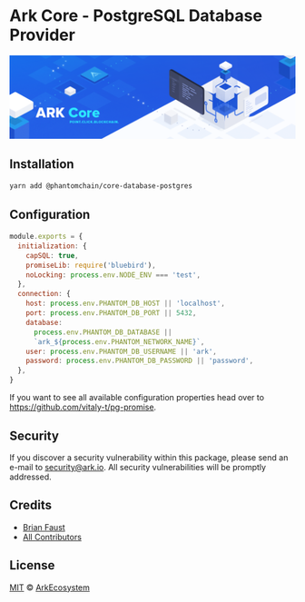 # Ark Core - PostgreSQL Database Provider

<p align="center">
    <img src="../../banner.png?sanitize=true" />
</p>

## Installation

```bash
yarn add @phantomchain/core-database-postgres
```

## Configuration

```js
module.exports = {
  initialization: {
    capSQL: true,
    promiseLib: require('bluebird'),
    noLocking: process.env.NODE_ENV === 'test',
  },
  connection: {
    host: process.env.PHANTOM_DB_HOST || 'localhost',
    port: process.env.PHANTOM_DB_PORT || 5432,
    database:
      process.env.PHANTOM_DB_DATABASE ||
      `ark_${process.env.PHANTOM_NETWORK_NAME}`,
    user: process.env.PHANTOM_DB_USERNAME || 'ark',
    password: process.env.PHANTOM_DB_PASSWORD || 'password',
  },
}
```

If you want to see all available configuration properties head over to https://github.com/vitaly-t/pg-promise.

## Security

If you discover a security vulnerability within this package, please send an e-mail to security@ark.io. All security vulnerabilities will be promptly addressed.

## Credits

- [Brian Faust](https://github.com/faustbrian)
- [All Contributors](../../../../contributors)

## License

[MIT](LICENSE) © [ArkEcosystem](https://ark.io)
